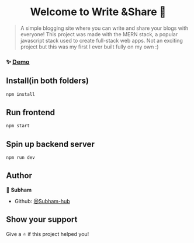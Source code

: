 ﻿<h1 align="center">Welcome to Write &Share 👋</h1>

> A simple blogging site where you can write and share your blogs with everyone! This project was made with the MERN stack, a popular javascript stack used to create full-stack web apps. Not an exciting project but this was my first I ever built fully on my own :)

### ✨ [Demo](https://write-share.web.app/)

## Install(in both folders)

```sh
npm install
```

## Run frontend

```sh
npm start
```

## Spin up backend server

```sh
npm run dev
```

## Author

👤 **Subham**

- Github: [@Subham-hub](https://github.com/Subham-hub)

## Show your support

Give a ⭐️ if this project helped you!
